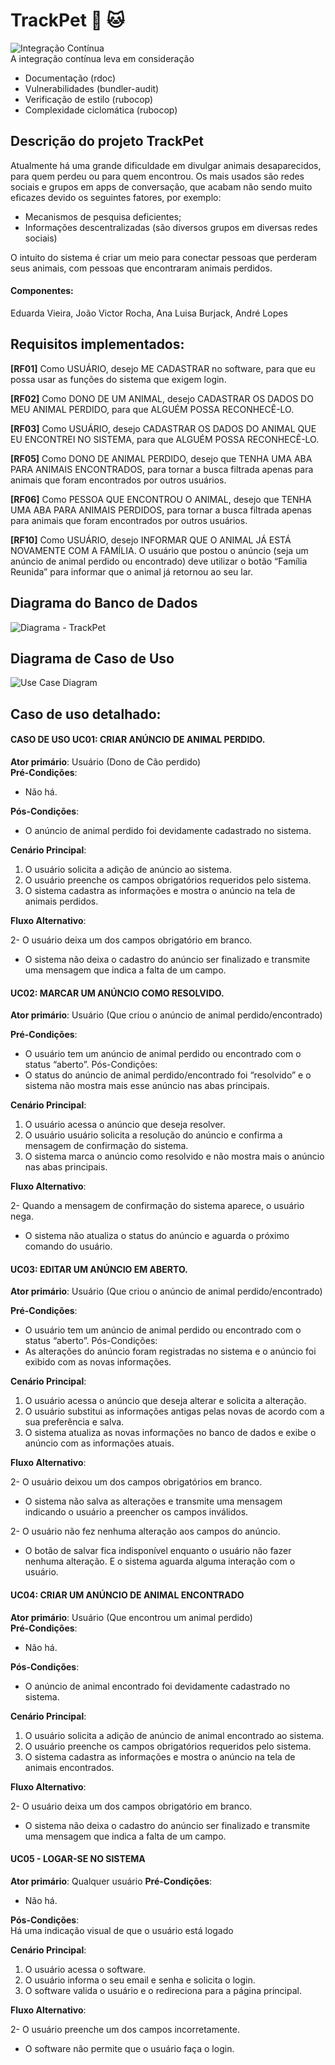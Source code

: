 # TrackPet :dog: :cat:
![Integração Contínua](https://travis-ci.org/vnduda/TrackPet.svg?branch=master)  
A integração contínua leva em consideração
- Documentação (rdoc)
- Vulnerabilidades (bundler-audit)
- Verificação de estilo (rubocop)
- Complexidade ciclomática (rubocop)

## Descrição do projeto TrackPet
Atualmente há uma grande dificuldade em divulgar animais desaparecidos, para quem perdeu ou para quem encontrou. Os mais usados são redes sociais e grupos em apps de conversação, que acabam não sendo muito eficazes devido os seguintes fatores, por exemplo: 
  - Mecanismos de pesquisa deficientes;
  - Informações descentralizadas (são diversos grupos em diversas redes sociais)

O intuito do sistema é criar um meio para conectar pessoas que perderam seus animais, com pessoas que encontraram animais perdidos.

#### Componentes:  
Eduarda Vieira, João Victor Rocha, Ana Luisa Burjack, André Lopes

## Requisitos implementados:
**[RF01]**  Como USUÁRIO, desejo ME CADASTRAR no software, para que eu possa usar as funções do sistema que exigem login.

**[RF02]** Como DONO DE UM ANIMAL, desejo CADASTRAR OS DADOS DO MEU ANIMAL PERDIDO, para que ALGUÉM POSSA RECONHECÊ-LO.   

**[RF03]** Como USUÁRIO, desejo CADASTRAR OS DADOS DO ANIMAL QUE EU ENCONTREI NO SISTEMA, para que ALGUÉM POSSA RECONHECÊ-LO.   

**[RF05]** Como DONO DE ANIMAL PERDIDO, desejo que TENHA UMA ABA PARA ANIMAIS ENCONTRADOS, para tornar a busca filtrada apenas para animais que foram encontrados por outros usuários.    

**[RF06]** Como PESSOA QUE ENCONTROU O ANIMAL, desejo que TENHA UMA ABA PARA ANIMAIS PERDIDOS, para tornar a busca filtrada apenas para animais que foram encontrados por outros usuários.

**[RF10]** Como USUÁRIO, desejo INFORMAR QUE O ANIMAL JÁ ESTÁ NOVAMENTE COM A FAMÍLIA. O usuário que postou o anúncio (seja um anúncio de animal perdido ou encontrado) deve utilizar o botão “Família Reunida” para informar que o animal já retornou ao seu lar.

## Diagrama do Banco de Dados
![Diagrama - TrackPet](Bd-TrackPet.png)

## Diagrama de Caso de Uso
![Use Case Diagram](current-usecase.png)

## Caso de uso detalhado:

#### CASO DE USO UC01: CRIAR ANÚNCIO DE ANIMAL PERDIDO.

**Ator primário**: Usuário (Dono de Cão perdido)  
**Pré-Condições**:  
- Não há.

**Pós-Condições**:  
- O anúncio de animal perdido foi devidamente cadastrado no sistema.  

**Cenário Principal**:  
1. O usuário solicita a adição de anúncio ao sistema.
2. O usuário preenche os campos obrigatórios requeridos pelo sistema.  
3. O sistema cadastra as informações e mostra o anúncio na tela de animais perdidos. 

**Fluxo Alternativo**:   

2-  O usuário deixa um dos campos obrigatório em branco.   
- O sistema não deixa o cadastro do anúncio ser finalizado e transmite uma mensagem que indica a falta de um campo.

#### UC02: MARCAR UM ANÚNCIO COMO RESOLVIDO.

**Ator primário**: Usuário (Que criou o anúncio de animal perdido/encontrado)  

**Pré-Condições**:
- O usuário tem um anúncio de animal perdido ou encontrado com o status “aberto”.
Pós-Condições:
- O status do anúncio de animal perdido/encontrado foi “resolvido” e o sistema não mostra mais esse anúncio nas abas principais.  

**Cenário Principal**:
1. O usuário acessa o anúncio que deseja resolver.
2. O usuário usuário solicita a resolução do anúncio e confirma a mensagem de confirmação do sistema.
3. O sistema marca o anúncio como resolvido e não mostra mais o anúncio nas abas principais.  

**Fluxo Alternativo**:  

2- Quando a mensagem de confirmação do sistema aparece, o usuário nega.  
  - O sistema não atualiza o status do anúncio e aguarda o próximo comando do usuário.

#### UC03: EDITAR UM ANÚNCIO EM ABERTO.

**Ator primário**: Usuário (Que criou o anúncio de animal perdido/encontrado)  

**Pré-Condições**:

- O usuário tem um anúncio de animal perdido ou encontrado com o status “aberto”.
Pós-Condições:
- As alterações do anúncio foram registradas no sistema e o anúncio foi exibido com as novas informações.  

**Cenário Principal**:

1. O usuário acessa o anúncio que deseja alterar e solicita a alteração.
2. O usuário substitui as informações antigas pelas novas de acordo com a sua preferência e salva.
3. O sistema atualiza as novas informações no banco de dados e exibe o anúncio com as informações atuais.

**Fluxo Alternativo**:  

2- O usuário deixou um dos campos obrigatórios em branco.  
- O sistema não salva as alterações e transmite uma mensagem indicando o usuário a preencher os campos inválidos.  

2- O usuário não fez nenhuma alteração aos campos do anúncio.  
- O botão de salvar fica indisponível enquanto o usuário não fazer nenhuma alteração. E o sistema aguarda alguma interação com o usuário.

#### UC04: CRIAR UM ANÚNCIO DE ANIMAL ENCONTRADO
**Ator primário**: Usuário (Que encontrou um animal perdido)  
**Pré-Condições**:  
- Não há.

**Pós-Condições**:  
- O anúncio de animal encontrado foi devidamente cadastrado no sistema.  

**Cenário Principal**:  
1. O usuário solicita a adição de anúncio de animal encontrado ao sistema.
2. O usuário preenche os campos obrigatórios requeridos pelo sistema.  
3. O sistema cadastra as informações e mostra o anúncio na tela de animais encontrados. 

**Fluxo Alternativo**:   

2-  O usuário deixa um dos campos obrigatório em branco.   
- O sistema não deixa o cadastro do anúncio ser finalizado e transmite uma mensagem que indica a falta de um campo.

#### UC05 - LOGAR-SE NO SISTEMA
**Ator primário**: Qualquer usuário 
**Pré-Condições**:  
- Não há.

**Pós-Condições**:  
Há uma indicação visual de que o usuário está logado

**Cenário Principal**:  
1. O usuário acessa o software.
2. O usuário informa o seu email e senha e solicita o login.
3. O software valida o usuário e o redireciona para a página principal.

**Fluxo Alternativo**:   

2-  O usuário preenche um dos campos incorretamente.
  - O software não permite que o usuário faça o login.
